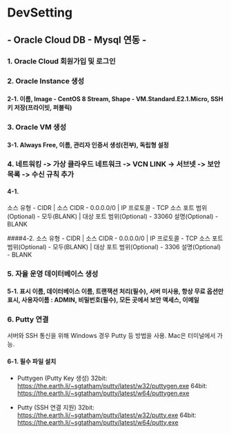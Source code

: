 # DevSetting


<h2 backgroundColor: blue> - Oracle Cloud DB - Mysql 연동 - </h2>
 

### 1. Oracle Cloud 회원가입 및 로그인

### 2. Oracle Instance 생성
#### 2-1. 이름, Image - CentOS 8 Stream, Shape - VM.Standard.E2.1.Micro, SSH 키 저장(프라이빗, 퍼블릭)


### 3. Oracle VM 생성
#### 3-1. Always Free, 이름, 관리자 인증서 생성(전부), 독립형 설정


### 4. 네트워킹 -> 가상 클라우드 네트워크 -> VCN LINK -> 서브넷 -> 보안목록 -> 수신 규칙 추가
#### 4-1.
소스 유형 - CIDR | 소스 CIDR - 0.0.0.0/0 | IP 프로토콜 - TCP
소스 포트 범위(Optional) - 모두(BLANK) | 대상 포트 범위(Optional) - 33060
설명(Optional) - BLANK


####4-2.
소스 유형 - CIDR | 소스 CIDR - 0.0.0.0/0 | IP 프로토콜 - TCP
소스 포트 범위(Optional) - 모두(BLANK) | 대상 포트 범위(Optional) - 3306
설명(Optional) - BLANK

### 5. 자율 운영 데이터베이스 생성
#### 5-1. 표시 이름, 데이터베이스 이름, 트랜잭션 처리(필수), 서버 미사용, 항상 무료 옵션만 표시, 사용자이름 : ADMIN, 비밀번호(필수), 모든 곳에서 보안 액세스, 이메일

### 6. Putty 연결
서버와 SSH 통신을 위해 Windows 경우 Putty 등 방법을 사용. Mac은 터미널에서 가능.


#### 6-1. 필수 파일 설치


- Puttygen (Putty Key 생성)
32bit: https://the.earth.li/~sgtatham/putty/latest/w32/puttygen.exe
64bit: https://the.earth.li/~sgtatham/putty/latest/w64/puttygen.exe


- Putty (SSH 연결 지원)
32bit: https://the.earth.li/~sgtatham/putty/latest/w32/putty.exe
64bit: https://the.earth.li/~sgtatham/putty/latest/w64/putty.exe


  
